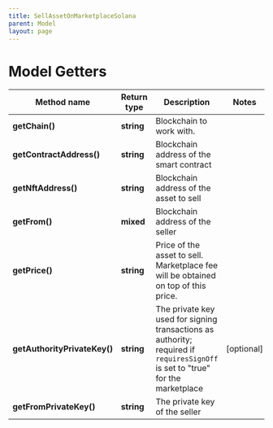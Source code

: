 ```yaml
---
title: SellAssetOnMarketplaceSolana
parent: Model
layout: page
---
```


# Model Getters

Method name | Return type | Description | Notes
------------ | ------------- | ------------- | -------------
**getChain()** | **string** | Blockchain to work with. |
**getContractAddress()** | **string** | Blockchain address of the smart contract |
**getNftAddress()** | **string** | Blockchain address of the asset to sell |
**getFrom()** | **mixed** | Blockchain address of the seller |
**getPrice()** | **string** | Price of the asset to sell. Marketplace fee will be obtained on top of this price. |
**getAuthorityPrivateKey()** | **string** | The private key used for signing transactions as authority; required if <code>requiresSignOff</code> is set to "true" for the marketplace | [optional]
**getFromPrivateKey()** | **string** | The private key of the seller |

